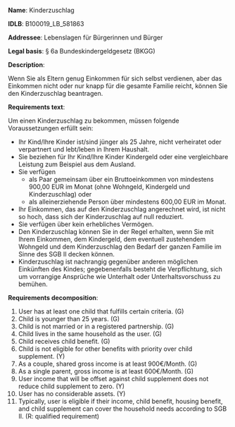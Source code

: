 <b>Name</b>: Kinderzuschlag

<b>IDLB</b>: B100019_LB_581863

<b>Addressee</b>: Lebenslagen für Bürgerinnen und Bürger

<b>Legal basis</b>: § 6a Bundeskindergeldgesetz (BKGG)

<b>Description</b>: 

Wenn Sie als Eltern genug Einkommen für sich selbst verdienen, aber das
Einkommen nicht oder nur knapp für die gesamte Familie reicht, können Sie den
Kinderzuschlag beantragen.

<b>Requirements text</b>:

Um einen Kinderzuschlag zu bekommen, müssen folgende Voraussetzungen erfüllt
sein:

  * Ihr Kind/Ihre Kinder ist/sind jünger als 25 Jahre, nicht verheiratet oder verpartnert und lebt/leben in Ihrem Haushalt.
  * Sie beziehen für Ihr Kind/Ihre Kinder Kindergeld oder eine vergleichbare Leistung zum Beispiel aus dem Ausland.
  * Sie verfügen 
    * als Paar gemeinsam über ein Bruttoeinkommen von mindestens 900,00 EUR im Monat (ohne Wohngeld, Kindergeld und Kinderzuschlag) oder
    * als alleinerziehende Person über mindestens 600,00 EUR im Monat.
  * Ihr Einkommen, das auf den Kinderzuschlag angerechnet wird, ist nicht so hoch, dass sich der Kinderzuschlag auf null reduziert.
  * Sie verfügen über kein erhebliches Vermögen.
  * Den Kinderzuschlag können Sie in der Regel erhalten, wenn Sie mit Ihrem Einkommen, dem Kindergeld, dem eventuell zustehendem Wohngeld und dem Kinderzuschlag den Bedarf der ganzen Familie im Sinne des SGB II decken können.
  * Kinderzuschlag ist nachrangig gegenüber anderen möglichen Einkünften des Kindes; gegebenenfalls besteht die Verpflichtung, sich um vorrangige Ansprüche wie Unterhalt oder Unterhaltsvorschuss zu bemühen.

<b>Requirements decomposition</b>:

1. User has at least one child that fulfills certain criteria. (G)
2. Child is younger than 25 years. (G)
3. Child is not married or in a registered partnership. (G)
4. Child lives in the same household as the user. (G)
5. Child receives child benefit. (G)
6. Child is not eligible for other benefits with priority over child supplement. (Y)
7. As a couple, shared gross income is at least 900€/Month. (G)
8. As a single parent, gross income is at least 600€/Month. (G)
9. User income that will be offset against child supplement does not reduce child supplement to zero. (Y)
10. User has no considerable assets. (Y)
11. Typically, user is eligible if their income, child benefit, housing benefit, and child supplement can cover the household needs according to SGB II. (R: qualified requirement)